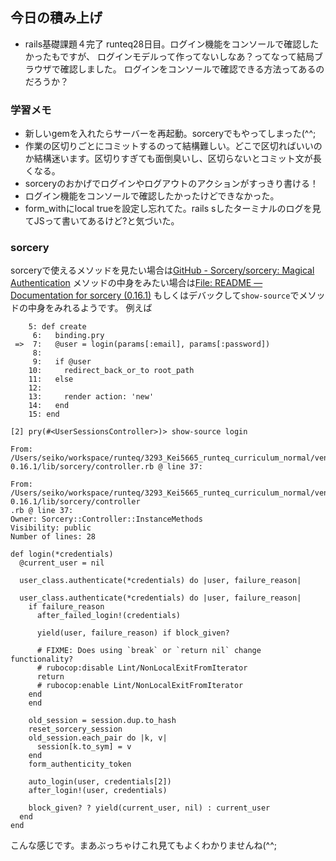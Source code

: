 ## 今日の積み上げ
- rails基礎課題４完了
runteq28日目。ログイン機能をコンソールで確認したかったもですが、
ログインモデルって作ってないしなあ？ってなって結局ブラウザで確認しました。
ログインをコンソールで確認できる方法ってあるのだろうか？
### 学習メモ
- 新しいgemを入れたらサーバーを再起動。sorceryでもやってしまった(^^;
- 作業の区切りごとにコミットするのって結構難しい。どこで区切ればいいのか結構迷います。区切りすぎても面倒臭いし、区切らないとコミット文が長くなる。
- sorceryのおかげでログインやログアウトのアクションがすっきり書ける！
- ログイン機能をコンソールで確認したかったけどできなかった。
- form_withにlocal trueを設定し忘れてた。rails sしたターミナルのログを見てJSって書いてあるけど?と気づいた。
### sorcery
sorceryで使えるメソッドを見たい場合は[GitHub \- Sorcery/sorcery: Magical Authentication](https://github.com/Sorcery/sorcery#api-summary)
メソッドの中身をみたい場合は[File: README — Documentation for sorcery \(0\.16\.1\)](https://rubydoc.info/gems/sorcery)
もしくはデバックして`show-source`でメソッドの中身をみれるようです。
例えば
```
    5: def create
     6:   binding.pry
 =>  7:   @user = login(params[:email], params[:password])
     8: 
     9:   if @user
    10:     redirect_back_or_to root_path
    11:   else
    12: 
    13:     render action: 'new'
    14:   end
    15: end

[2] pry(#<UserSessionsController>)> show-source login

From: /Users/seiko/workspace/runteq/3293_Kei5665_runteq_curriculum_normal/vendor/bundle/ruby/2.6.0/gems/sorcery-0.16.1/lib/sorcery/controller.rb @ line 37:

From: /Users/seiko/workspace/runteq/3293_Kei5665_runteq_curriculum_normal/vendor/bundle/ruby/2.6.0/gems/sorcery-0.16.1/lib/sorcery/controller
.rb @ line 37:
Owner: Sorcery::Controller::InstanceMethods
Visibility: public
Number of lines: 28

def login(*credentials)
  @current_user = nil

  user_class.authenticate(*credentials) do |user, failure_reason|

  user_class.authenticate(*credentials) do |user, failure_reason|
    if failure_reason
      after_failed_login!(credentials)

      yield(user, failure_reason) if block_given?

      # FIXME: Does using `break` or `return nil` change functionality?
      # rubocop:disable Lint/NonLocalExitFromIterator
      return
      # rubocop:enable Lint/NonLocalExitFromIterator
    end
    end

    old_session = session.dup.to_hash
    reset_sorcery_session
    old_session.each_pair do |k, v|
      session[k.to_sym] = v
    end
    form_authenticity_token

    auto_login(user, credentials[2])
    after_login!(user, credentials)

    block_given? ? yield(current_user, nil) : current_user
  end
end
```
こんな感じです。まあぶっちゃけこれ見てもよくわかりませんね(^^;
